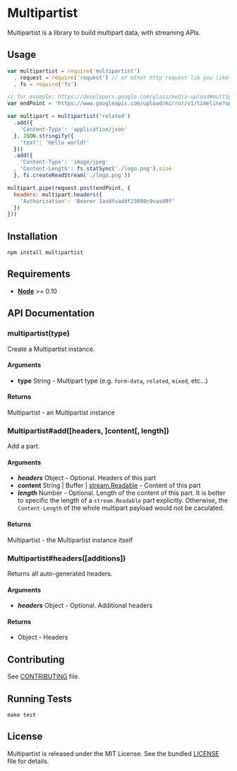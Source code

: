 Multipartist
==========

Multipartist is a library to build multipart data, with streaming APIs.

## Usage

```js
var multipartist = require('multipartist')
  , request = require('request') // or other http request lib you like
  , fs = require('fs')

// for example: https://developers.google.com/glass/media-upload#multipart
var endPoint = 'https://www.googleapis.com/upload/mirror/v1/timeline?uploadType=multipart'

var multipart = multipartist('related')
  .add({
    'Content-Type': 'application/json'
  }, JSON.stringify({
    'text': 'Hello world!'
  }))
  .add({
    'Content-Type': 'image/jpeg'
  , 'Content-Length': fs.statSync('./logo.png').size
  }, fs.createReadStream('./logo.png'))

multipart.pipe(request.post(endPoint, {
  headers: multipart.headers({
    'Authorization': 'Bearer 1asdfvaddf23098c9vasd9f'
  })
}))
```

## Installation

```
npm install multipartist
```

## Requirements

- **[Node](http://nodejs.org)** >= 0.10

## API Documentation

### multipartist(type)

Create a Multipartist instance.

#### Arguments

- **type** String - Multipart type (e.g. `form-data`, `related`, `mixed`, etc...)

#### Returns

Multipartist - an Multipartist instance

### Multipartist#add([headers, ]content[, length])

Add a part.

#### Arguments

- ***headers*** Object - Optional. Headers of this part
- **content** String | Buffer | [stream.Readable](http://nodejs.org/api/stream.html#stream_class_stream_readable) - Content of this part
- ***length*** Number - Optional. Length of the content of this part. It is better to specific the length of a `stream.Readable` part explicitly. Otherwise, the `Content-Length` of the whole multipart payload would not be caculated.

#### Returns

Multipartist - the Multipartist instance itself

### Multipartist#headers([additions])

Returns all auto-generated headers.

#### Arguments

- ***headers*** Object - Optional. Additional headers

#### Returns

- Object - Headers

## Contributing

See [CONTRIBUTING](CONTRIBUTING) file.

## Running Tests

```
make test
```

## License

Multipartist is released under the MIT License. See the bundled [LICENSE](LICENSE) file for details.
